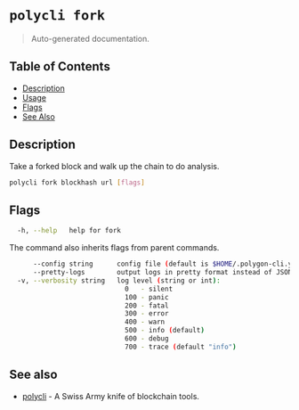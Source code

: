 # `polycli fork`

> Auto-generated documentation.

## Table of Contents

- [Description](#description)
- [Usage](#usage)
- [Flags](#flags)
- [See Also](#see-also)

## Description

Take a forked block and walk up the chain to do analysis.

```bash
polycli fork blockhash url [flags]
```

## Flags

```bash
  -h, --help   help for fork
```

The command also inherits flags from parent commands.

```bash
      --config string      config file (default is $HOME/.polygon-cli.yaml)
      --pretty-logs        output logs in pretty format instead of JSON (default true)
  -v, --verbosity string   log level (string or int):
                             0   - silent
                             100 - panic
                             200 - fatal
                             300 - error
                             400 - warn
                             500 - info (default)
                             600 - debug
                             700 - trace (default "info")
```

## See also

- [polycli](polycli.md) - A Swiss Army knife of blockchain tools.
